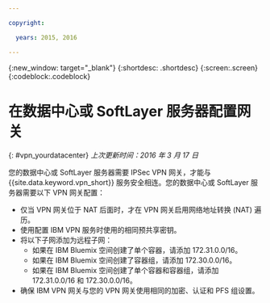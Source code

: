 ```yaml
---

copyright:

  years: 2015, 2016

---
```


{:new_window: target="_blank"}
{:shortdesc: .shortdesc}
{:screen:.screen}
{:codeblock:.codeblock}

# 在数据中心或 SoftLayer 服务器配置网关
{: #vpn_yourdatacenter}
*上次更新时间：2016 年 3 月 17 日*

您的数据中心或 SoftLayer 服务器需要 IPSec VPN 网关，才能与 {{site.data.keyword.vpn_short}} 服务安全相连。您的数据中心或 SoftLayer 服务器需要以下 VPN 网关配置：

* 仅当 VPN 网关位于 NAT 后面时，才在 VPN 网关启用网络地址转换 (NAT) 遍历。 
* 使用配置 IBM VPN 服务时使用的相同预共享密钥。
* 将以下子网添加为远程子网：
	* 如果在 IBM Bluemix 空间创建了单个容器，请添加 172.31.0.0/16。
	* 如果在 IBM Bluemix 空间创建了容器组，请添加 172.30.0.0/16。
	* 如果在 IBM Bluemix 空间创建了单个容器和容器组，请添加 172.31.0.0/16 和 172.30.0.0/16。
* 确保 IBM VPN 网关与您的 VPN 网关使用相同的加密、认证和 PFS 组设置。
